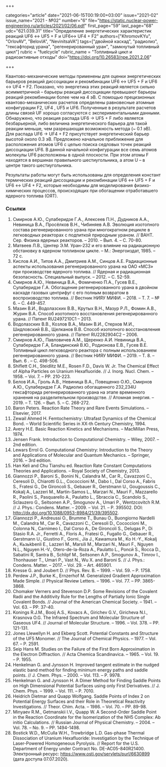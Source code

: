+++

categories="article"
date="2021-06-15T00:19:00+03:00"
issue="2021-02"
issue_name="2021 - №02"
number="6"
file="https://static.nuclear-power-engineering.ru/articles/2021/02/06.pdf"
first_page="59"
last_page="68"
udc="621.039.31"
title="Определение энергетических характеристик реакций UF6 ↔ UF5 + F и UF6↔ UF4 + F2"
authors=["KhromovKYu", "OrlovAV", "BelovIA", "NevinitsaVA"]
tags=["двойной каскад", "радиолиз", "гексафторид урана", "регенерированный уран", "замкнутый топливный цикл"]
rubric = "fuelcycle"
rubric_name = "Топливный цикл и радиоактивные отходы"
doi="https://doi.org/10.26583/npe.2021.2.06"

+++

Квантово-механические методы применены для оценки энергетических барьеров реакций диссоциации и рекомбинации UF6 ↔ UF5 + F и UF6 ↔ UF4 + F2. Показано, что энергетика этих реакций является сильно асимметричной – барьеры реакций диссоциации превышают барьеры реакций рекомбинации более чем на 4 эВ. С помощью прецизионных квантово-механических расчетов определены равновесные атомные конфигурации F2, UF4 , UF5 и UF6. Полученные в результате расчетов длины связей UF хорошо согласуются с экспериментальными данными. Обнаружено, что реакция распада UF6 → UF5 + F либо является безбарьерной, либо величина энергетического барьера для такой реакции меньше, чем разрешающая возможность метода (~ 0.1 эВ). Для распада UF6 → UF4 + F2 присутствует энергетический барьер высотой около 0.3 эВ. Предложено начальное приближение для расположения атомов UF6 с целью поиска седловых точек реакций диссоциации UF6. В данной начальной конфигурации все семь атомов молекулы UF6 расположены в одной плоскости. При этом атомы F находятся в вершинах правильного шестиугольника, а атом U – в центре такого шестиугольника.

Результаты работы могут быть использованы для определения констант термических реакций диссоциации и рекомбинации UF6 ↔ UF5  + F и UF6 ↔ UF4  + F2, которые необходимы для моделирования физико-химических процессов, происходящих при обогащении отработавшего ядерного топлива (ОЯТ).

### Ссылки

1. Смирнов А.Ю., Сулаберидзе Г.А., Алексеев П.Н., Дудников А.А., Невиница В.А., Просёлков В.Н., Чибиняев А.В. Эволюция изотопного состава регенерированного урана при многократном рецикле в легководных реакторах с подпиткой природным ураном. // ВАНТ. Сер. Физика ядерных реакторов. – 2010. – Вып. 4. – С. 70-80.
2. Матвеев Л.В., Центер Э.М. Уран-232 и его влияние на радиационную обстановку в ядерном топливном цикле. – М.: Энергоиздат, 1985. – 72 с.
3. Кислов А.И., Титов А.А., Дмитриев А.М., Синцов А.Е. Радиационные аспекты использования регенерированного урана на ОАО «МСЗ» при производстве ядерного топлива. // Ядерная и радиационная безопасность. Специальный выпуск. – 2012. – С. 52-59.
4. Смирнов А.Ю., Невиница В.А., Фомиченко П.А., Гусев В.Е., Сулаберидзе Г.А. Обогащение регенерированного урана в двойном каскаде газовых центрифуг с его полным возвратом в воспроизводство топлива. // Вестник НИЯУ МИФИ. – 2018. – Т. 7. – № 6. – С. 449-457.
5. Мазин В.И., Водолазских В.В., Крутых В.Н., Мазур Р.Л., Фомин А.В., Журин В.А. Способ изотопного восстановления регенерированного урана. // Патент RU2497210C1 – 2013.
6. Водолазских В.В., Козлов В.А., Мазин В.И., Стерхов М.И., Шидловский В.В., Щелканов В.В. Способ изотопного восстановления регенерированного урана. // Патент
RU2282904C2 – 2006.
7. Смирнов А.Ю., Павловичев А.М., Щеренко А.И. Невиница В.А., Сулаберидзе Г.А,
Бландинский В.Ю., Родионова Е.В., Гусев В.Е. Топливный цикл легководного реактора с полным использованием регенерированного урана. // Вестник НИЯУ МИФИ. – 2019. – Т. 8. – Вып. 6 . – C. 498-506.
8. Shiflett C.H., Steidlitz M.E., Rosen F.D., Davis W. Jr. The Сhemical Effect of Alpha Particles on Uranium Hexafluoride. // J. Inorg. Nucl. Chem. – 1958. – Vol. 7. – PP. 210-223.
9. Белов И.А., Гроль А.В., Невиница В.А., Повещенко О.Ю., Смирнов А.Ю., Сулаберидзе Г.А. Радиолиз обогащенного 232,234U гексафторида регенерированного урана на этапе временного хранения на разделительном производстве. // Атомная энергия. – 2019. – Т. 126. – Вып. 5. – С. 268-272.
10. Baron Peters. Reaction Rate Theory and Rare Events Simulations. – Elsevier, 2017.
11. Zewail Ahmed H. Femtochemistry: Ultrafast Dynamics of the Chemical Bond. – World Scientific Series in XX-th Century Chemistry, 1994.
12. Avery H.E. Basic Reaction Kinetics and Mechanisms. – MacMillan Press, 1974.
13. Jensen Frank. Introduction to Computational Chemistry. – Wiley, 2007. – 2nd edition.
14. Lewars Errol G. Computational Chemistry: Introduction to the Theory and
Applications of Molecular and Quantum Mechanics. – Springer, 2016. – 3rd edition.
15. Han Keli and Chu Tianshu ed. Reaction Rate Constant Computations Theories and Applications. – Royal Society of Chemistry, 2013.
16. Giannozzi P., Baroni S., Bonini N., Calandra M., Car R., Cavazzoni C., Ceresoli D., Chiarotti G.L., Cococcioni M., Dabo I., Dal Corso A., Fabris S., Fratesi G., De Gironcoli S., Gebauer R., Gerstmann U., Gougoussis C., Kokalj A., Lazzeri M., Martin-Samos L., Marzari N., Mauri F., Mazzarello R., Paolini S., Pasquarello A., Paulatto L., Sbraccia C., Scandolo S., Sclauzero G., Seitsonen A.P., Smogunov A., Umari P., Wentzcovitch R.M. // J. Phys.: Condens. Matter. – 2009. – Vol. 21. – P. 395502. DOI: http://dx.doi.org/10.1088/0953-8984/21/39/395502.
17. Giannozzi P., Andreussi O., Brumme T., Bunau O., Buongiorno Nardelli M., Calandra M.,
Car R., Cavazzoni C., Ceresoli D., Cococcioni M., Colonna N., Carnimeo I., Dal Corso A., De
Gironcoli S., Delugas P., Di Stasio R.A. Jr., Ferretti A., Floris A., Fratesi G., Fugallo G.,
Gebauer R., Gerstmann U., Giustino F., Gorni., Jia J., Kawamura M., Ko H.-Y., Kokalj A.,
Kьзьkbenli E., Lazzeri M., Marsili M., Marzari N., Mauri F., Nguyen N.L., Nguyen H.-V.,
Otero-de-la-Roza A., Paulatto L., Poncй S., Rocca D., Sabatini R, Santra B., Schlipf M., Seitsonen A.P., Smogunov A., Timrov I., Thonhauser T., Umari P., Vast N., Wu X. and Baroni S. // J. Phys.: Condens. Matter. – 2017. – Vol. 29. – Art. 465901.
18. Kresse G. and Joubert D. // Phys. Rev. B. – 1999. – Vol. 59. – P. 1758.
19. Perdew J.P., Burke K., Ernzerhof M. Generalized Gradient Approximation Made Simple. // Physical Review Letters. – 1996. – Vol. 77. – PP. 3865-3868.
20. Chomaker Verners and Stevenson D.P. Some Revisions of the Covalent Radii and the Additivity Rule for the Lengths of Partially Ionic Single Covalent Bonds. // Journal of the American Chemical Society. – 1941. – Vol. 63. – PP. 37-40.
21. Konings R.J.M., Booij A.S., Kovacs A., Girichev G.V., Giricheva N.I., Krasnova O.G. The Infrared Spectrum and Molecular Structure of Gaseous UF4. // Journal of Molecular Structure. – 1996. – Vol. 378. – PP. 121-131.
22. Jones Llewellyn H. and Ekberg Scott. Potential Constants and Structure of the UF5 Monomer. // The Journal of Chemical Physics. – 1977. – Vol. 67. – P. 2591.
23. Seip Hans M. Studies on the Failure of the First Born Approximation in the Electron Diffraction. // Acta Chemica Scandinavica. – 1965. – Vol. 19. – P. 1955.
24. Henkelman G. and Jуnsson H. Improved tangent estimate in the nudged elastic band method for finding minimum energy paths and saddle points. // J. Chem. Phys. – 2000. – Vol. 113. – P. 9978.
25. Henkelman G. and Jуnsson H. A Dimer Method for Finding Saddle Points on High Dimensional Potential Surfaces using only First Derivatives. // J. Chem. Phys. – 1999. – Vol. 111. – P. 7010.
26. Heidrich Dietmar and Quapp Wolfgang. Saddle Points of Index 2 on Potential Energy Surfaces and their Role in Theoretical Reactivity Investigations. // Theor. Chim. Acta. – 1986. – Vol. 70. – PP. 89-98.
27. Minyaev R.M., Getmanskii I.V., Quapp W. A Second-Order Saddle Point in the Reaction Coordinate for the Isomerization of the NH5 Complex: Ab initio Calculations. // Russian Journal of Physical Chemistry. – 2004. – Vol. 78. – No. 9. – PP. 1494-1498.
28. Bostick W.D., McCulla W.H., Trowbridge L.D. Gas-phase Thermal Dissociation of Uranium Hexafluoride: Investigation by the Technique of Laser-Powered Homogeneous Pyrolysis. // Report for the U.S. Department of Energy under Contract No. DE-AC05-840R21400. Электронный ресурс: https://www.osti.gov/servlets/purl/6630899 (дата доступа 07.07.2020).